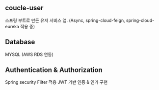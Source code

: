 ## coucle-user
스프링 부트로 만든 유저 서비스 앱. 
(Async, spring-cloud-feign, spring-cloud-eureka 적용 중)

## Database
MYSQL (AWS RDS 연동)

## Authentication & Authorization
Spring security Filter 적용
JWT 기반 인증 & 인가 구현

